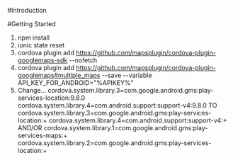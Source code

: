 #Introduction 


#Getting Started
1. npm install
2. ionic state reset
3. cordova plugin add https://github.com/mapsplugin/cordova-plugin-googlemaps-sdk --nofetch
4. cordova plugin add https://github.com/mapsplugin/cordova-plugin-googlemaps#multiple_maps --save --variable API_KEY_FOR_ANDROID="%APIKEY%"
5. Change...
cordova.system.library.3=com.google.android.gms:play-services-location:9.8.0
cordova.system.library.4=com.android.support:support-v4:9.8.0
TO
cordova.system.library.3=com.google.android.gms:play-services-location:+
cordova.system.library.4=com.android.support:support-v4:+
AND/OR
cordova.system.library.1=com.google.android.gms:play-services-maps:+
cordova.system.library.2=com.google.android.gms:play-services-location:+
